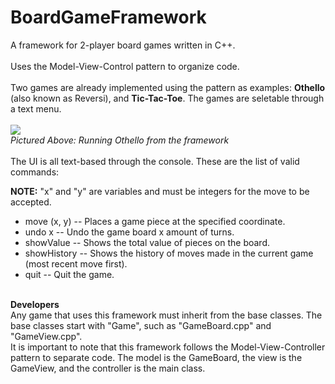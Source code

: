 # BoardGameFramework
A framework for 2-player board games written in C++.
<br><br>
Uses the Model-View-Control pattern to organize code.
<br><br>
Two games are already implemented using the pattern as examples: <b>Othello</b> (also known as Reversi), and <b>Tic-Tac-Toe</b>. 
The games are seletable through a text menu.
<br><br>
<img src = http://i.imgur.com/SLXHUro.png>
<br>
<i>Pictured Above: Running Othello from the framework</i>
<br><br>
The UI is all text-based through the console. These are the list of valid commands:

<b>NOTE:</b> "x" and "y" are variables and must be integers for the move to be accepted.

<ul>
  <li>move (x, y) -- Places a game piece at the specified coordinate.</li>
  <li>undo x -- Undo the game board x amount of turns.</li>
  <li>showValue -- Shows the total value of pieces on the board.</li>
  <li>showHistory -- Shows the history of moves made in the current game (most recent move first).</li>
  <li>quit -- Quit the game.</li>
</ul>
<br>
<b>Developers</b>
<br>
Any game that uses this framework must inherit from the base classes. The base classes start with "Game", such as "GameBoard.cpp" and "GameView.cpp".
<br>
It is important to note that this framework follows the Model-View-Controller pattern to separate code. The model is the GameBoard, the view is the GameView, and the controller is the main class.
